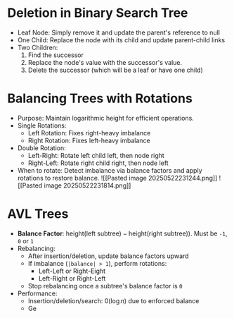 # Deletion in Binary Search Tree
- Leaf Node: Simply remove it and update the parent's reference to null
- One Child: Replace the node with its child and update parent-child links
- Two Children:
	1. Find the successor
	2. Replace the node's value with the successor's value.
	3. Delete the successor (which will be a leaf or have one child)
# Balancing Trees with Rotations
- Purpose: Maintain logarithmic height for efficient operations.
- Single Rotations:
	- Left Rotation: Fixes right-heavy imbalance
	- Right Rotation: Fixes left-heavy imbalance
- Double Rotation:
	- Left-Right: Rotate left child left, then node right
	- Right-Left: Rotate right child right, then node left
- When to rotate: Detect imbalance via balance factors and apply rotations to restore balance.
![[Pasted image 20250522231244.png]]
![[Pasted image 20250522231814.png]]
# AVL Trees
- **Balance Factor**: $\text{height}(\text{left subtree}) - \text{height}(\text{right subtree}))$. Must be `-1`, `0` or `1`
- Rebalancing:
	- After insertion/deletion, update balance factors upward
	- If imbalance (`|balance| > 1`), perform rotations:
		- Left-Left or Right-Eight
		- Left-Right or Right-Left
	- Stop rebalancing once a subtree's balance factor is `0`
- Performance:
	- Insertion/deletion/search: $0(\log n)$ due to enforced balance
	- Ge
